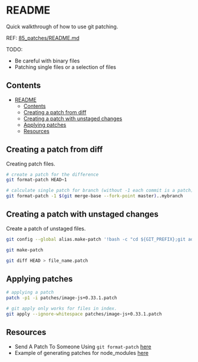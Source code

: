 # README

Quick walkthrough of how to use git patching.  

REF: [85_patches/README.md](../../85_patches/README.md)  

TODO:

* Be careful with binary files
* Patching single files or a selection of files

## Contents

- [README](#readme)
  - [Contents](#contents)
  - [Creating a patch from diff](#creating-a-patch-from-diff)
  - [Creating a patch with unstaged changes](#creating-a-patch-with-unstaged-changes)
  - [Applying patches](#applying-patches)
  - [Resources](#resources)

## Creating a patch from diff

Creating patch files.  

```sh
# create a patch for the difference
git format-patch HEAD~1     

# calculate single patch for branch (without -1 each commit is a patch)
git format-patch -1 $(git merge-base --fork-point master)..mybranch
```

## Creating a patch with unstaged changes

Create a patch of unstaged files.  

```sh
git config --global alias.make-patch '!bash -c "cd ${GIT_PREFIX};git add .;git commit -m ''uncommited''; git format-patch HEAD~1; git reset HEAD~1"'

git make-patch

git diff HEAD > file_name.patch
```

## Applying patches

```sh
# applying a patch
patch -p1 -i patches/image-js+0.33.1.patch    

# git apply only works for files in index.
git apply --ignore-whitespace patches/image-js+0.33.1.patch  
```

## Resources

* Send A Patch To Someone Using `git format-patch` [here](https://thoughtbot.com/blog/send-a-patch-to-someone-using-git-format-patch)
* Example of generating patches for node_modules [here](https://github.com/chrisguest75/typescript_examples/blob/c7f44fbe0ce10e708ad9ac8035f459156e12b410/15_demoscene_banner/README.md#patching-image-js)
